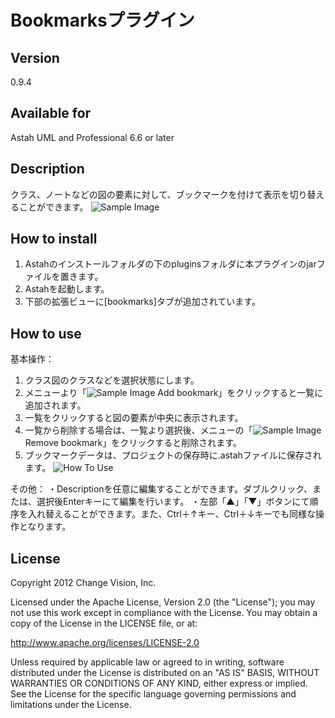 Bookmarksプラグイン
===============================

Version
----------------
0.9.4

Available for
----------------
Astah UML and Professional 6.6 or later

Description
----------------
クラス、ノートなどの図の要素に対して、ブックマークを付けて表示を切り替えることができます。
![Sample Image](https://github.com/kenkenji/astah-bookmarks-plugin/raw/master/doc/screenshots/ViewImage.png)

How to install
----------------
1. Astahのインストールフォルダの下のpluginsフォルダに本プラグインのjarファイルを置きます。
2. Astahを起動します。
3. 下部の拡張ビューに[bookmarks]タブが追加されています。

How to use
----------------
基本操作：

1. クラス図のクラスなどを選択状態にします。
2. メニューより「![Sample Image](https://github.com/kenkenji/astah-bookmarks-plugin/raw/master/doc/screenshots/tag_blue_add.png)
Add bookmark」をクリックすると一覧に追加されます。
3. 一覧をクリックすると図の要素が中央に表示されます。
4. 一覧から削除する場合は、一覧より選択後、メニューの「![Sample Image](https://github.com/kenkenji/astah-bookmarks-plugin/raw/master/doc/screenshots/tag_blue_delete.png)Remove bookmark」をクリックすると削除されます。
5. ブックマークデータは、プロジェクトの保存時に.astahファイルに保存されます。
![How To Use](https://github.com/kenkenji/astah-bookmarks-plugin/raw/master/doc/screenshots/HowToUse.png)

その他：
・Descriptionを任意に編集することができます。ダブルクリック、または、選択後Enterキーにて編集を行います。
・左部「▲」「▼」ボタンにて順序を入れ替えることができます。また、Ctrl＋↑キー、Ctrl＋↓キーでも同様な操作となります。

License
---------------
Copyright 2012 Change Vision, Inc.

Licensed under the Apache License, Version 2.0 (the "License");
you may not use this work except in compliance with the License.
You may obtain a copy of the License in the LICENSE file, or at:

   <http://www.apache.org/licenses/LICENSE-2.0>

Unless required by applicable law or agreed to in writing, software
distributed under the License is distributed on an "AS IS" BASIS,
WITHOUT WARRANTIES OR CONDITIONS OF ANY KIND, either express or implied.
See the License for the specific language governing permissions and
limitations under the License.
